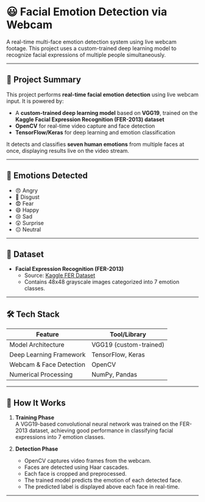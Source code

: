 # 😃 Facial Emotion Detection via Webcam

A real-time multi-face emotion detection system using live webcam footage. This project uses a custom-trained deep learning model to recognize facial expressions of multiple people simultaneously.

---

## 📌 Project Summary

This project performs **real-time facial emotion detection** using live webcam input. It is powered by:

- A **custom-trained deep learning model** based on **VGG19**, trained on the **Kaggle Facial Expression Recognition (FER-2013) dataset**
- **OpenCV** for real-time video capture and face detection
- **TensorFlow/Keras** for deep learning and emotion classification

It detects and classifies **seven human emotions** from multiple faces at once, displaying results live on the video stream.

---

## 🧠 Emotions Detected

- 😠 Angry  
- 🤢 Disgust  
- 😨 Fear  
- 😄 Happy  
- 😢 Sad  
- 😲 Surprise  
- 😐 Neutral

---

## 📁 Dataset

- **Facial Expression Recognition (FER-2013)**  
  - Source: [Kaggle FER Dataset](https://www.kaggle.com/datasets/msambare/fer2013)
  - Contains 48x48 grayscale images categorized into 7 emotion classes.

---

## 🛠️ Tech Stack

| Feature                | Tool/Library     |
|------------------------|------------------|
| Model Architecture     | VGG19 (custom-trained) |
| Deep Learning Framework| TensorFlow, Keras |
| Webcam & Face Detection| OpenCV           |
| Numerical Processing   | NumPy, Pandas    |

---

## 🚀 How It Works

1. **Training Phase**  
   A VGG19-based convolutional neural network was trained on the FER-2013 dataset, achieving good performance in classifying facial expressions into 7 emotion classes.

2. **Detection Phase**  
   - OpenCV captures video frames from the webcam.
   - Faces are detected using Haar cascades.
   - Each face is cropped and preprocessed.
   - The trained model predicts the emotion of each detected face.
   - The predicted label is displayed above each face in real-time.

---

